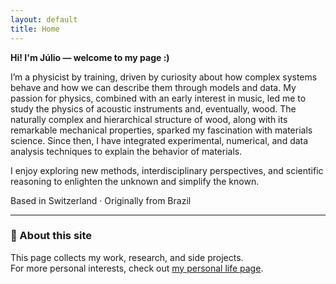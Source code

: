 ```yaml
---
layout: default
title: Home
---
```


<link rel="stylesheet" href="/assets/css/custom.css">



<div class="main-content">

<p><strong>Hi! I'm Júlio — welcome to my page :)</strong></p>

<p>
I’m a physicist by training, driven by curiosity about how complex systems behave and how we can describe them through models and data.  
My passion for physics, combined with an early interest in music, led me to study the physics of acoustic instruments and, eventually, wood.  
The naturally complex and hierarchical structure of wood, along with its remarkable mechanical properties, sparked my fascination with materials science.  
Since then, I have integrated experimental, numerical, and data analysis techniques to explain the behavior of materials.
</p>

<p>
I enjoy exploring new methods, interdisciplinary perspectives, and scientific reasoning to enlighten the unknown and simplify the known.
</p>

<p>
Based in Switzerland · Originally from Brazil
</p>

---

### 💬 About this site
This page collects my work, research, and side projects.  
For more personal interests, check out [my personal life page](personal.md).

</div>
